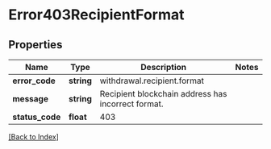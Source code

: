 # Error403RecipientFormat

## Properties

Name | Type | Description | Notes
------------ | ------------- | ------------- | -------------
**error_code** | **string** | withdrawal.recipient.format |
**message** | **string** | Recipient blockchain address has incorrect format. |
**status_code** | **float** | 403 |

[[Back to Index]](../index.md)
